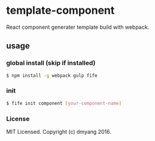 # template-component

React component generater template build with webpack.


## usage

### global install (skip if installed)

``` bash
$ npm install -g webpack gulp fife
```

### init

``` bash
$ fife init component [your-component-name]
```

### License

MIT Licensed. Copyright (c) dmyang 2016.
